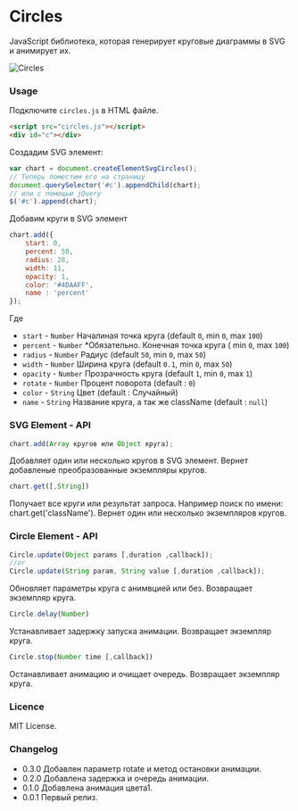 # Circles

JavaScript библиотека, которая генерирует круговые диаграммы в SVG и анимирует их.

![Circles](http://s36-temporary-files.radikal.ru/0595fd1fe33047ada47468cc5e2adcf4/-929206895.jpg)

### Usage

Подключите `circles.js` в HTML файле.

```html
<script src="circles.js"></script>
<div id="с"></div>
```

Создадим SVG элемент:

```js
var chart = document.createElementSvgCircles();
// Теперь поместим его на страницу
document.querySelector('#c').appendChild(chart);
// или с помощью jQuery 
$('#c').append(chart);
```



Добавим круги в SVG элемент

```js
chart.add({
    start: 0,         
    percent: 50,      
    radius: 28,       
    width: 11,       
    opacity: 1,      
    color: '#4DAAFF', 
    name : 'percent'  
});
```

Где

* `start` 		    - `Number` Началиная точка круга (default `0`, min `0`, max `100`)
* `percent` 		- `Number` *Обязательно. Конечная точка круга ( min `0`, max `100`)
* `radius` 		    - `Number` Радиус (default `50`, min `0`, max `50`)
* `width` 		    - `Number` Ширина круга (default `0.1`, min `0`, max `50`)
* `opacity` 		- `Number` Прозрачность круга (default `1`, min `0`, max `1`)
* `rotate` 		    - `Number` Процент поворота (default : `0`)
* `color` 		    - `String` Цвет (default : Случайный)
* `name` 		    - `String` Название круга, а так же className (default : `null`)



### SVG Element - API 

```js
chart.add(Array кругов или Object круга);
```

Добавляет один или несколько кругов в SVG элемент.
Вернет добавленые преобразованные экземпляры кругов.

```js
chart.get([,String])
```

Получает все круги или результат запроса. Например поиск по имени: chart.get('className'). 
Вернет один или несколько экземпляров кругов.


### Circle Element - API 

```js
Circle.update(Object params [,duration ,callback]);
//or
Circle.update(String param, String value [,duration ,callback]);
```

Обновляет параметры круга с анимвцией или без.
Возвращает экземпляр круга.

```js
Circle.delay(Number)
```

Устанавливает задержку запуска анимации.
Возвращает экземпляр круга. 

```js
Circle.stop(Number time [,callback])
```

Останавливает анимацию и очищает очередь.
Возвращает экземпляр круга. 



### Licence

MIT License.

### Changelog

* 0.3.0    Добавлен параметр rotate и метод остановки анимации.
* 0.2.0    Добавлена задержка и очередь анимации.
* 0.1.0    Добавлена анимация цвета1.
* 0.0.1    Первый релиз.
